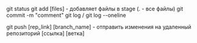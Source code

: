 git status
git add [files]  - добавляет файлы в stage (. - все файлы)
git commit -m "comment"
git log / git log --oneline

git push [rep_link] [branch_name]   - отправить изменения на удаленный репозиторий [ссылка] [ветка]